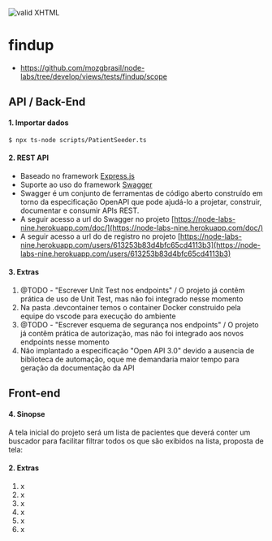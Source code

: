 [checkmark]: https://raw.githubusercontent.com/mozgbrasil/mozgbrasil.github.io/master/assets/images/logos/logo_32_32.png "MOZG"

![valid XHTML][checkmark]

# findup

- https://github.com/mozgbrasil/node-labs/tree/develop/views/tests/findup/scope

## API / Back-End

#### 1. Importar dados

```
$ npx ts-node scripts/PatientSeeder.ts
```

#### 2. REST API

- Baseado no framework [Express.js](https://expressjs.com/)
- Suporte ao uso do framework [Swagger](<https://en.wikipedia.org/wiki/Swagger_(software)>)
- Swagger é um conjunto de ferramentas de código aberto construído em torno da especificação OpenAPI que pode ajudá-lo a projetar, construir, documentar e consumir APIs REST.
- A seguir acesso a url do Swagger no projeto [https://node-labs-nine.herokuapp.com/doc/](https://node-labs-nine.herokuapp.com/doc/)
- A seguir acesso a url do de registro no projeto [https://node-labs-nine.herokuapp.com/users/613253b83d4bfc65cd4113b3](https://node-labs-nine.herokuapp.com/users/613253b83d4bfc65cd4113b3)

#### 3. Extras

1. @TODO - "Escrever Unit Test nos endpoints" / O projeto já contêm prática de uso de Unit Test, mas não foi integrado nesse momento
2. Na pasta .devcontainer temos o container Docker construido pela equipe do vscode para execução do ambiente
3. @TODO - "Escrever esquema de segurança nos endpoints" / O projeto já contêm prática de autorização, mas não foi integrado aos novos endpoints nesse momento
4. Não implantado a especificação "Open API 3.0" devido a ausencia de biblioteca de automação, oque me demandaria maior tempo para geração da documentação da API

## Front-end

#### 4. Sinopse

A tela inicial do projeto será um lista de pacientes que deverá conter um buscador para facilitar filtrar todos os que são exibidos na lista, proposta de tela:

#### 2. Extras

1. x
2. x
3. x
4. x
5. x
6. x
